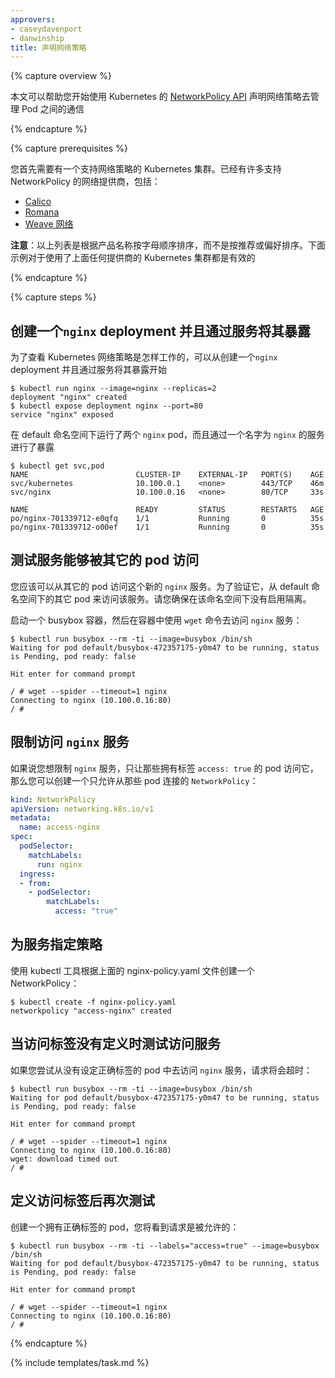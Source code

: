 ```yaml
---
approvers:
- caseydavenport
- danwinship
title: 声明网络策略
---
```


{% capture overview %}

<!--
This document helps you get started using using the Kubernetes [NetworkPolicy API](/docs/concepts/services-networking/network-policies/) to declare network policies that govern how pods communicate with each other.
-->
本文可以帮助您开始使用 Kubernetes 的 [NetworkPolicy API](/docs/concepts/services-networking/network-policies/) 声明网络策略去管理 Pod 之间的通信

{% endcapture %}

{% capture prerequisites %}

<!--
You'll need to have a Kubernetes cluster in place, with network policy support. There are a number of network providers that support NetworkPolicy, including:
-->
您首先需要有一个支持网络策略的 Kubernetes 集群。已经有许多支持 NetworkPolicy 的网络提供商，包括：

* [Calico](/docs/tasks/configure-pod-container/calico-network-policy/)
* [Romana](/docs/tasks/configure-pod-container/romana-network-policy/)
* [Weave 网络](/docs/tasks/configure-pod-container/weave-network-policy/)

<!--
**Note**: The above list is sorted alphabetically by product name, not by recommendation or preference. This example is valid for a Kubernetes cluster using any of these providers.
-->
**注意**：以上列表是根据产品名称按字母顺序排序，而不是按推荐或偏好排序。下面示例对于使用了上面任何提供商的 Kubernetes 集群都是有效的

{% endcapture %}

{% capture steps %}

<!--
## Create an `nginx` deployment and expose it via a service
-->
## 创建一个`nginx` deployment 并且通过服务将其暴露

<!--
To see how Kubernetes network policy works, start off by creating an `nginx` deployment and exposing it via a service.
-->
为了查看 Kubernetes 网络策略是怎样工作的，可以从创建一个`nginx` deployment 并且通过服务将其暴露开始

```console
$ kubectl run nginx --image=nginx --replicas=2
deployment "nginx" created
$ kubectl expose deployment nginx --port=80 
service "nginx" exposed
```

<!--
This runs two `nginx` pods in the default namespace, and exposes them through a service called `nginx`.
-->
在 default 命名空间下运行了两个 `nginx` pod，而且通过一个名字为 `nginx` 的服务进行了暴露

```console
$ kubectl get svc,pod
NAME                        CLUSTER-IP    EXTERNAL-IP   PORT(S)    AGE
svc/kubernetes              10.100.0.1    <none>        443/TCP    46m
svc/nginx                   10.100.0.16   <none>        80/TCP     33s

NAME                        READY         STATUS        RESTARTS   AGE
po/nginx-701339712-e0qfq    1/1           Running       0          35s
po/nginx-701339712-o00ef    1/1           Running       0          35s
```

<!--
## Test the service by accessing it from another pod
-->
## 测试服务能够被其它的 pod 访问

<!--
You should be able to access the new `nginx` service from other pods. To test, access the service from another pod in the default namespace. Make sure you haven't enabled isolation on the namespace.
-->
您应该可以从其它的 pod 访问这个新的 `nginx` 服务。为了验证它，从 default 命名空间下的其它 pod 来访问该服务。请您确保在该命名空间下没有启用隔离。

<!--
Start a busybox container, and use `wget` on the `nginx` service:
-->
启动一个 busybox 容器，然后在容器中使用 `wget` 命令去访问 `nginx` 服务：

```console
$ kubectl run busybox --rm -ti --image=busybox /bin/sh
Waiting for pod default/busybox-472357175-y0m47 to be running, status is Pending, pod ready: false

Hit enter for command prompt

/ # wget --spider --timeout=1 nginx
Connecting to nginx (10.100.0.16:80)
/ #
```

<!--
## Limit access to the `nginx` service
-->
## 限制访问 `nginx` 服务

<!--
Let's say you want to limit access to the `nginx` service so that only pods with the label `access: true` can query it. To do that, create a `NetworkPolicy` that allows connections only from those pods:
-->
如果说您想限制 `nginx` 服务，只让那些拥有标签 `access: true` 的 pod 访问它，那么您可以创建一个只允许从那些 pod 连接的 `NetworkPolicy`：

```yaml
kind: NetworkPolicy
apiVersion: networking.k8s.io/v1
metadata:
  name: access-nginx
spec:
  podSelector:
    matchLabels:
      run: nginx
  ingress:
  - from:
    - podSelector:
        matchLabels:
          access: "true"
```

<!--
## Assign the policy to the service
-->
## 为服务指定策略

<!--
Use kubectl to create a NetworkPolicy from the above nginx-policy.yaml file:
-->
使用 kubectl 工具根据上面的 nginx-policy.yaml 文件创建一个 NetworkPolicy：

```console
$ kubectl create -f nginx-policy.yaml
networkpolicy "access-nginx" created
```

<!--
## Test access to the service when access label is not defined
-->
## 当访问标签没有定义时测试访问服务

<!--
If we attempt to access the nginx Service from a pod without the correct labels, the request will now time out:
-->
如果您尝试从没有设定正确标签的 pod 中去访问 `nginx` 服务，请求将会超时：

```console
$ kubectl run busybox --rm -ti --image=busybox /bin/sh
Waiting for pod default/busybox-472357175-y0m47 to be running, status is Pending, pod ready: false

Hit enter for command prompt

/ # wget --spider --timeout=1 nginx 
Connecting to nginx (10.100.0.16:80)
wget: download timed out
/ #
```

<!--
## Define access label and test again
-->
## 定义访问标签后再次测试

<!--
Create a pod with the correct labels, and you'll see that the request is allowed:
-->
创建一个拥有正确标签的 pod，您将看到请求是被允许的：

```console
$ kubectl run busybox --rm -ti --labels="access=true" --image=busybox /bin/sh
Waiting for pod default/busybox-472357175-y0m47 to be running, status is Pending, pod ready: false

Hit enter for command prompt

/ # wget --spider --timeout=1 nginx
Connecting to nginx (10.100.0.16:80)
/ #
```
{% endcapture %}

{% include templates/task.md %}
